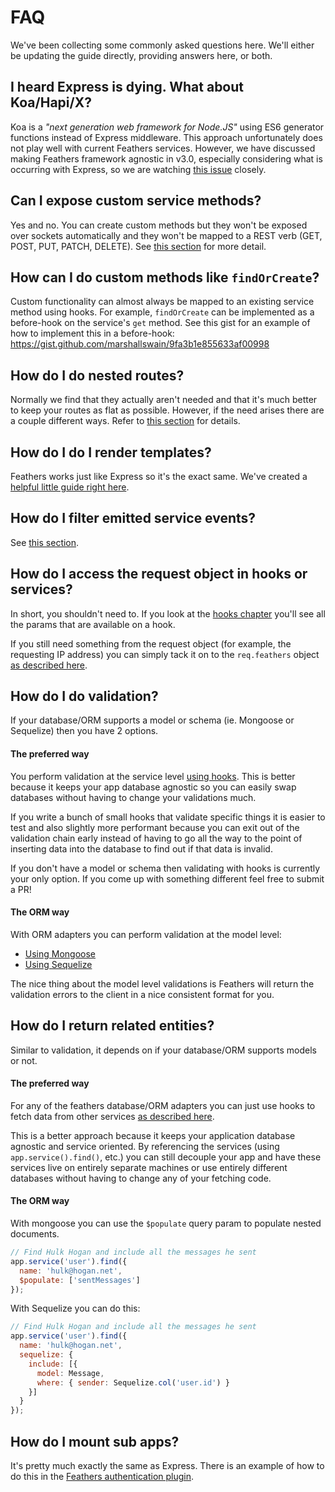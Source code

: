 # FAQ

We've been collecting some commonly asked questions here. We'll either be updating the guide directly, providing answers here, or both.

## I heard Express is dying. What about Koa/Hapi/X?

Koa is a *"next generation web framework for Node.JS"* using ES6 generator functions instead of Express middleware. This approach unfortunately does not  play well with current Feathers services. However, we have discussed making Feathers framework agnostic in v3.0, especially considering what is occurring with Express, so we are watching [this issue](https://github.com/strongloop/express/issues/2844) closely.

## Can I expose custom service methods?

Yes and no. You can create custom methods but they won't be exposed over sockets automatically and they won't be mapped to a REST verb (GET, POST, PUT, PATCH, DELETE). See [this section](http://docs.feathersjs.com/clients/readme.html#no-custom-methods) for more detail.

## How can I do custom methods like `findOrCreate`?
Custom functionality can almost always be mapped to an existing service method using hooks.  For example, `findOrCreate` can be implemented as a before-hook on the service's `get` method.  See this gist for an example of how to implement this in a before-hook: https://gist.github.com/marshallswain/9fa3b1e855633af00998

## How do I do nested routes?

Normally we find that they actually aren't needed and that it's much better to keep your routes as flat as possible. However, if the need arises there are a couple different ways. Refer to [this section](http://docs.feathersjs.com/middleware/routing.html#nested-routes) for details.

## How do I do I render templates?

Feathers works just like Express so it's the exact same. We've created a [helpful little guide right here](../guides/server-side-rendering.md).

## How do I filter emitted service events?

See [this section](http://docs.feathersjs.com/real-time/filtering.html).

## How do I access the request object in hooks or services?

In short, you shouldn't need to. If you look at the [hooks chapter](../hooks/readme.md) you'll see all the params that are available on a hook.

If you still need something from the request object (for example, the requesting IP address) you can simply tack it on to the `req.feathers` object [as described here](http://docs.feathersjs.com/middleware/express.html#setting-service-parameters).

## How do I do validation?

If your database/ORM supports a model or schema (ie. Mongoose or Sequelize) then you have 2 options.

#### The preferred way

You perform validation at the service level [using hooks](http://docs.feathersjs.com/hooks/examples.html#validation). This is better because it keeps your app database agnostic so you can easily swap databases without having to change your validations much.

If you write a bunch of small hooks that validate specific things it is easier to test and also slightly more performant because you can exit out of the validation chain early instead of having to go all the way to the point of inserting data into the database to find out if that data is invalid.

If you don't have a model or schema then validating with hooks is currently your only option. If you come up with something different feel free to submit a PR!

#### The ORM way

With ORM adapters you can perform validation at the model level:

- [Using Mongoose](http://docs.feathersjs.com/databases/mongoose.html#validation)
- [Using Sequelize](http://docs.sequelizejs.com/en/latest/docs/models-definition/#validations)

The nice thing about the model level validations is Feathers will return the validation errors to the client in a nice consistent format for you.


## How do I return related entities?

Similar to validation, it depends on if your database/ORM supports models or not.

#### The preferred way

For any of the feathers database/ORM adapters you can just use hooks to fetch data from other services [as described here](http://docs.feathersjs.com/hooks/examples.html#fetching-related-items).

This is a better approach because it keeps your application database agnostic and service oriented. By referencing the services (using `app.service().find()`, etc.) you can still decouple your app and have these services live on entirely separate machines or use entirely different databases without having to change any of your fetching code.

#### The ORM way

With mongoose you can use the `$populate` query param to populate nested documents.

```js
// Find Hulk Hogan and include all the messages he sent
app.service('user').find({
  name: 'hulk@hogan.net',
  $populate: ['sentMessages']
});
```

With Sequelize you can do this:

```js
// Find Hulk Hogan and include all the messages he sent
app.service('user').find({
  name: 'hulk@hogan.net',
  sequelize: {
    include: [{
      model: Message,
      where: { sender: Sequelize.col('user.id') }
    }]
  }
});
```


## How do I mount sub apps?

It's pretty much exactly the same as Express. There is an example of how to do this in the [Feathers authentication plugin](https://github.com/feathersjs/feathers-authentication/tree/master/example).
